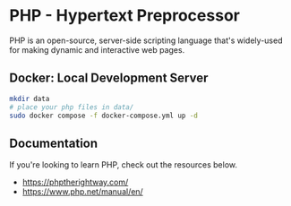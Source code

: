 # PHP - Hypertext Preprocessor

PHP is an open-source, server-side scripting language that's widely-used for making dynamic and interactive web pages.

## Docker: Local Development Server

```bash
mkdir data
# place your php files in data/
sudo docker compose -f docker-compose.yml up -d
```

## Documentation

If you're looking to learn PHP, check out the resources below.

* https://phptherightway.com/
* https://www.php.net/manual/en/